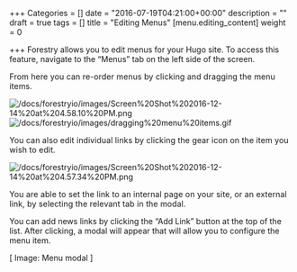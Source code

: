 +++
Categories = []
date = "2016-07-19T04:21:00+00:00"
description = ""
draft = true
tags = []
title = "Editing Menus"
[menu.editing_content]
weight = 0

+++
Forestry allows you to edit menus for your Hugo site. To access this feature, navigate to the “Menus” tab on the left side of the screen.

<span style="letter-spacing: 0.01em;">From here you can re-order menus by clicking and dragging the menu items.</span>  

![/docs/forestryio/images/Screen%20Shot%202016-12-14%20at%204.58.10%20PM.png](/docs/forestryio/images/Screen%20Shot%202016-12-14%20at%204.58.10%20PM.png)![/docs/forestryio/images/dragging%20menu%20items.gif](/docs/forestryio/images/dragging%20menu%20items.gif)

 <span style="letter-spacing: 0.01em;"></span> 

<span style="letter-spacing: 0.01em;" class="">You can also edit individual links by clicking the gear icon on the item you wish to edit.</span>  

![/docs/forestryio/images/Screen%20Shot%202016-12-14%20at%204.57.34%20PM.png](/docs/forestryio/images/Screen%20Shot%202016-12-14%20at%204.57.34%20PM.png)

<span style="letter-spacing: 0.01em;">You are able to set the link to an internal page on your site, or an external link, by selecting the relevant tab in the modal.</span>  

You can add news links by clicking the “Add Link” button at the top of the list. After clicking, a modal will appear that will allow you to configure the menu item.

[ Image: Menu modal ]